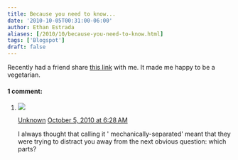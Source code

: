 ```yaml
---
title: Because you need to know...
date: '2010-10-05T00:31:00-06:00'
author: Ethan Estrada
aliases: [/2010/10/because-you-need-to-know.html]
tags: ['Blogspot']
draft: false
---
```


Recently had a friend
share [this link](http://early-onset-of-night.tumblr.com/post/1206666159/say-hello-to-mechanically-separated-chicken-its)
with me.
It made me happy to be a vegetarian.

#### 1 comment:

1. ![](//www.blogger.com/img/blogger_logo_round_35.png)

   [Unknown](https://www.blogger.com/profile/03305841855571619856) [October 5, 2010 at 6:28 AM](https://rocketboytech.blogspot.com/2010/10/because-you-need-to-know.html?showComment=1286281724665#c962181718806538335)

   I always thought that calling it ' mechanically-separated' meant that they were trying to distract you away from the next obvious question: which parts?
